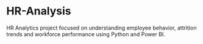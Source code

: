 # HR-Analysis
HR Analytics project focused on understanding employee behavior, attrition trends and workforce performance using Python and Power BI.
